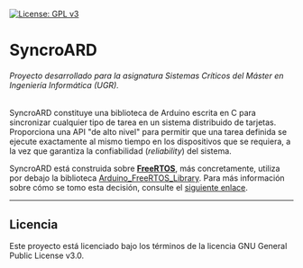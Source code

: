 [![License: GPL v3](https://img.shields.io/badge/License-GPLv3-blue.svg)](https://www.gnu.org/licenses/gpl-3.0)

# SyncroARD
###### Proyecto desarrollado para la asignatura Sistemas Críticos del Máster en Ingeniería Informática (UGR).

SyncroARD constituye una biblioteca de Arduino escrita en C para sincronizar cualquier tipo de tarea en un sistema distribuido de tarjetas. Proporciona una API "de alto nivel" para permitir que una tarea definida se ejecute exactamente al mismo tiempo en los dispositivos que se requiera, a la vez que garantiza la confiabilidad (*reliability*) del sistema.

SyncroARD está construida sobre [**FreeRTOS**](https://www.freertos.org/), más concretamente, utiliza por debajo la biblioteca [Arduino_FreeRTOS_Library](https://github.com/feilipu/Arduino_FreeRTOS_Library). Para más información sobre cómo se tomo esta decisión, consulte el [siguiente enlace](https://alvarillo89.github.io/SyncroARD/docs/comparativa).

---

## Licencia

Este proyecto está licenciado bajo los términos de la licencia GNU General Public License v3.0.